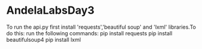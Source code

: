 # AndelaLabsDay3
To run the api.py first install 'requests','beautiful soup' and 'lxml' libraries.To do this:
run the following commands:
pip install requests
pip install beautifulsoup4
pip install lxml
